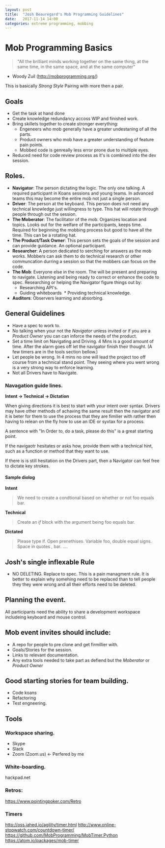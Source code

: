 ```yaml
---
layout: post
title:  "Josh Beauregard's Mob Programming Guidelines"
date:   2017-11-14 14:00
categories: extreme programming, mobbing
---
```


# Mob Programming Basics

> "All the brilliant minds working together on the same thing, at the same time, in the same space, and at the same computer"
- Woody Zuil (http://mobprogramming.org/)

This is basically _Strong Style_ Pairing with more then a pair.

## Goals

* Get the task at hand done
* Create knowledge redundancy accoss WIP and finished work.
* Bring skillets together to create stronger everything:
  * Engeneers who mob generally have a greater undestaning of all the parts.
  * Product owners who mob have a greater understanding of feature pain points.
  * Mobbed code is genreally less error prone due to multiple eyes.
* Reduced need for code review process as it's is combined into the dev session.

## Roles.

* __Navigator__: The person dictating the logic. The only one talking. A required participant in Koans sessions and young teams. In advanced teams this may become the entire mob not just a single person.
* __Driver__: The person at the keyboard. This person does not need any technical knowledge just willingness to type. This hat will rotate through people through out the session.
* __The Moberator__: The facilitator of the mob. Organizes location and topics. Looks out for the welfare of the participants, keeps time. Required for beginning the mobbing process but good to have all the time. This can be a rotating hat.
* __The Product/Task Owner__: This person sets the goals of the session and can provide guidance. An optional participant.
* __Researcher__: A person dedicated to serching for answers as the mob works. Mobbers can ask them to do technical research or other communcation durring a session so that the mobbers can focus on the code.
* __The Mob__: Everyone else in the room. The will be present and preparing to navigate. Listening and being ready to correct or enhance the code to spec.
Researching or helping the Navigator figure things out by:
  * Researching API's.
  * Guiding whiteboards
  * Providing technical knowledge.
* __Auditors__: Observers learning and absorbing.

## General Guidelines

* Have a spec to work to. 
* No talking when your not the _Navigator_ unless invited or if you are a _Product Owner_ you can can inforce the needs of the product.
* Set a time limit on Navigating and Driving. 4 Mins is a good amount of time. After the alarm goes off let the navigator finish their thought. (A few timers are in the tools section bellow.)
* Let people be wrong. In 4 mins no one will lead the project too off course from a technical stand point. They seeing where you went wrong is a very strong way to enforce learning.
* Not all Drivers have to Navigate.

### Navagation guide lines.

__Intent -> Technical -> Dictation__

When giving directions it is best to start with your intent over syntax. Drivers may have other methods of achaving the same result then the navigator and it is beter for them to use the process that they are fimilier with rather then having to relean on the fly how to use an IDE or syxtax for a process.

A sentence with "In Order to, do a task, please do this" is a great starting point.

If the navigaotr hesitates or asks how, provide them with a technical hint, such as a function or method that they want to use.

If there is is still hesitation on the Drivers part, then a Navigator can feel free to dictate key strokes.

#### Sample diolog

__Intent__
> We need to create a condtional based on whether or not foo equals bar.

__Technical__
> Create an _if_ block with the argument being foo equals bar.

__Dictated__
> Please type if. Open prenethises. Variable foo, double equal signs. Space in quotes , bar. ....

## Josh's single inflexable Rule

* NO DELETING. Replace to spec. This is a pain managment rule. It is better to explain why somehing need to be replaced than to tell people they they were wrong and all their efforts need to be deleted.

## Planning the event.

All participants need the ability to share a development workspace includeing keyboard and mouse control.

## Mob event invites should include:

* A repo for people to pre clone and get firmillier with.
* Goals/Stories for the session.
* Links to relevant documentation.
* Any extra tools needed to take part as defiend but the _Moberator_ or _Product Owner_

## Good starting stories for team building.
* Code koans
* Refactoring
* Test engneering.

## Tools
### Workspace sharing.
* Skype
* Slack
* Zoom (Zoom.us) <- Perfered by me

### White-boarding.
hackpad.net

### Retros:

https://www.pointingpoker.com/Retro

### Timers
http://oss.jahed.io/agility/timer.html
http://www.online-stopwatch.com/countdown-timer/
https://github.com/MobProgramming/MobTimer.Python
https://atom.io/packages/mob-timer
